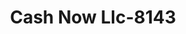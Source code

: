 ---
f_zip-code: 30126
f_state-code: GA
title: Cash Now Llc-8143
f_phone: 770-739-0714
f_city-only: Mableton
f_address: 935 Veterans Mmrl Highway Southwest Mableton
f_location-unique-id: '8143'
slug: cash-now-llc-8143
updated-on: '2024-05-30T13:46:58.046Z'
created-on: '2024-05-30T13:36:59.803Z'
published-on: '2024-05-30T13:54:32.469Z'
f_city-state: cms/city/mableton-ga.md
f_company: cms/company/cash-now-llc.md
f_state: cms/state/georgia.md
layout: '[payday-loan].html'
tags: payday-loan
---